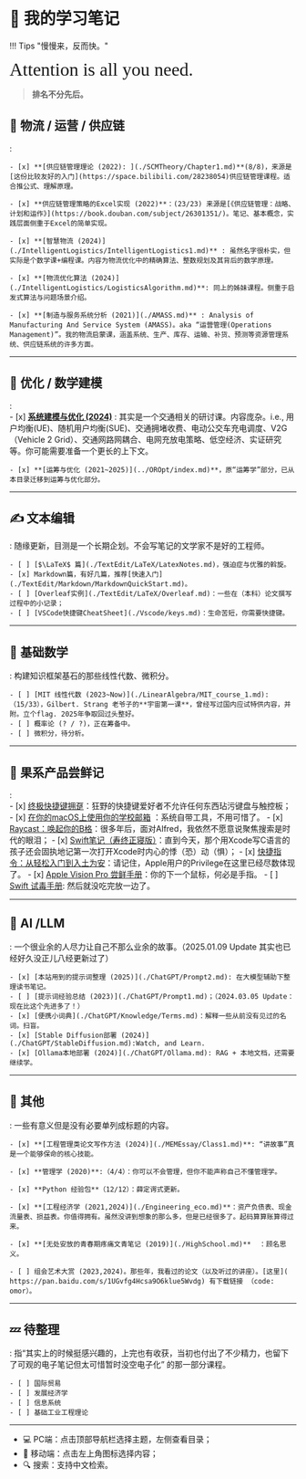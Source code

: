 # 📒 我的学习笔记

!!! Tips "慢慢来，反而快。"

<font size = 6 face = "SnellRoundHand" >Attention is all you need.</font>

> **排名不分先后。**

## 🚛 物流 / 运营 / 供应链
:    

    - [x] **[供应链管理理论 (2022): ](./SCMTheory/Chapter1.md)**(8/8)，来源是[这份比较友好的入门](https://space.bilibili.com/28238054)供应链管理课程。适合推公式、理解原理。
    
    - [x] **供应链管理策略的Excel实现 (2022)**：(23/23) 来源是[《供应链管理：战略、计划和运作》](https://book.douban.com/subject/26301351/)。笔记、基本概念，实践层面侧重于Excel的简单实现。

    - [x] **[智慧物流 (2024)](./IntelligentLogistics/IntelligentLogistics1.md)** : 虽然名字很朴实，但实际是个数学课+编程课。内容为物流优化中的精确算法、整数规划及其背后的数学原理。
    
    - [x] **[物流优化算法 (2024)](./IntelligentLogistics/LogisticsAlgorithm.md)**: 同上的姊妹课程。侧重于启发式算法与问题场景介绍。
    
    - [x] **[制造与服务系统分析 (2021)](./AMASS.md)** : Analysis of Manufacturing And Service System (AMASS)。aka “运营管理(Operations Management)”。我的物流启蒙课，涵盖系统、生产、库存、运输、补货、预测等资源管理系统、供应链系统的许多方面。

---

## 🎲 优化 / 数学建模
:   
    - [x] **[系统建模与优化 (2024)](./TeamMeeting/0922Fri.md)** : 其实是一个交通相关的研讨课。内容庞杂。i.e., 用户均衡(UE)、随机用户均衡(SUE)、交通拥堵收费、电动公交车充电调度、V2G（Vehicle 2 Grid）、交通网路网耦合、电网充放电策略、低空经济、实证研究等。你可能需要准备一个更长的上下文。

    - [x] **[运筹与优化 (2021~2025)](../OROpt/index.md)**，原“运筹学”部分，已从本目录迁移到运筹与优化部分。 

---

## ✍️ 文本编辑
:   随缘更新，目测是一个长期企划。不会写笔记的文学家不是好的工程师。

    - [ ] [$\LaTeX$ 篇](./TextEdit/LaTeX/LatexNotes.md)，强迫症与优雅的斡旋。
    - [x] Markdown篇，有好几篇，推荐[快速入门](./TextEdit/Markdown/MarkdownQuickStart.md)。
    - [ ] [Overleaf实例](./TextEdit/LaTeX/Overleaf.md)：一些在（本科）论文撰写过程中的小记录；
    - [ ] [VSCode快捷键CheatSheet](./Vscode/keys.md)：生命苦短，你需要快捷键。

---

## 🥺 基础数学
:   构建知识框架基石的那些线性代数、微积分。

    - [ ] [MIT 线性代数 (2023~Now)](./LinearAlgebra/MIT_course_1.md):（15/33），Gilbert. Strang 老爷子的**宇宙第一课**，曾经写过国内应试特供内容，并附。立个flag. 2025年争取回过头整好。
    - [ ] 概率论 (? / ?)，正在筹备中。
    - [ ] 微积分，待分析。

---

## 🍎 果系产品尝鲜记
:   
    - [x] [终极快捷键拥趸](./Swift/Keyshortcuts.md)：狂野的快捷键爱好者不允许任何东西玷污键盘与触控板；
    - [x] [在你的macOS上使用你的学校邮箱](./Swift/About_mail.md) ：系统自带工具，不用可惜了。
    - [x] [Raycast：唤起你的B格](./Swift/Ray.md)：很多年后，面对Alfred，我依然不愿意说聚焦搜索是时代的眼泪；
    - [x] [Swift笔记（寿终正寝版）](./Swift/SwiftBasics.md)：直到今天，那个用Xcode写C语言的孩子还会固执地记第一次打开Xcode时内心的悸（恐）动（惧）；
    - [x] [快捷指令：从轻松入门到入土为安](./Swift/Shortcuts.md)：请记住，Apple用户的Privilege在这里已经尽数体现了。
    - [x] [Apple Vision Pro 尝鲜手册](./Swift/AppleVisionPro.md)：你的下一个鼠标，何必是手指。
    - [ ] [Swift 试毒手册](./Swift/SwiftBasics.md): 然后就没吃完放一边了。

---


## 🤖 AI /LLM
:   一个很业余的人尽力让自己不那么业余的故事。（2025.01.09 Update 其实也已经好久没正儿八经更新过了）

    - [x] [本站用到的提示词整理 (2025)](./ChatGPT/Prompt2.md): 在大模型辅助下整理读书笔记。
    - [ ] [提示词经验总结 (2023)](./ChatGPT/Prompt1.md)；（2024.03.05 Update：现在比这个先进多了！）
    - [x] [便携小词典](./ChatGPT/Knowledge/Terms.md)：解释一些从前没有见过的名词。扫盲。
    - [x] [Stable Diffusion部署 (2024)](./ChatGPT/StableDiffusion.md):Watch, and Learn. 
    - [x] [Ollama本地部署 (2024)](./ChatGPT/Ollama.md): RAG + 本地文档，还需要继续学。

---

## 👻 其他
:   一些有意义但是没有必要单列成标题的内容。

    - [x] **[工程管理类论文写作方法 (2024)](./MEMEssay/Class1.md)**: “讲故事”真是一个能够保命的核心技能。

    - [x] **管理学 (2020)**:（4/4）：你可以不会管理，但你不能声称自己不懂管理学。

    - [x] **Python 经验包**（12/12）：薛定谔式更新。

    - [x] **[工程经济学 (2021,2024)](./Engineering_eco.md)**：资产负债表、现金流量表、损益表。你值得拥有。虽然没讲到想象的那么多，但是已经很多了。起码算算账算得过来。

    - [x] **[无处安放的青春期疼痛文青笔记 (2019)](./HighSchool.md)**  ：顾名思义。
    
    - [ ] 组会艺术大赏 (2023,2024)。那些年，我看过的论文（以及听过的讲座）。[这里]( https://pan.baidu.com/s/1UGvfg4Hcsa9O6klue5Wvdg) 有下载链接 （code: omor）。

------


## 💤 待整理

:   指“其实上的时候挺感兴趣的，上完也有收获，当初也付出了不少精力，也留下了可观的电子笔记但太可惜暂时没空电子化” 的那一部分课程。

    - [ ] 国际贸易
    - [ ] 发展经济学
    - [ ] 信息系统
    - [ ] 基础工业工程理论



-----

- 💻 PC端：点击顶部导航栏选择主题，左侧查看目录；
- 📱 移动端：点击左上角图标选择内容；
- 🔍 搜索：支持中文检索。